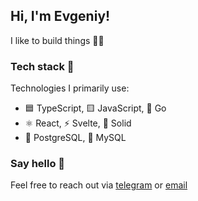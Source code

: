 ## Hi, I'm Evgeniy! 

I like to build things 👨‍💻

### Tech stack 🥞
Technologies I primarily use:

* 🟦 TypeScript, 🟨 JavaScript, 🦫 Go
* ⚛️ React, ⚡️ Svelte, 🔷 Solid
* 🐘 PostgreSQL, 🐬 MySQL

### Say hello 👋

Feel free to reach out via [telegram](https://t.me/boreyko1) or [email](mailto:boreykojenya@yandex.ru)

